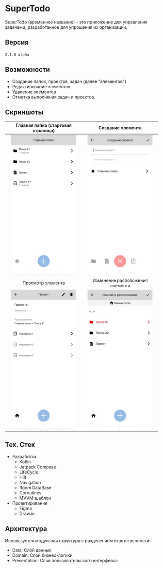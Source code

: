 # SuperTodo 
SuperTodo (временное название) - это приложение для управления задачами, разработанное для упрощения их организации. 

## Версия
`2.1.0-alpha`

## Возможности
- Создание папок, проектов, задач (далее "элементов")
- Редактирование элементов
- Удаление элементов
- Отметка выполнения задач и проектов.

## Скриншоты

| Главная папка (стартовая страница) | Создание элемента |
| :---: | :---: |
| <img src ="screenshots/main_folder.jpg" width=214> | <img src ="screenshots/create_element.jpg" width=214> |
| Просмотр элемента | Изменение расположения элемента |
| <img src ="screenshots/element_view.jpg" width=214> | <img src ="screenshots/change_location.jpg" width=214> |

## Тех. Стек
- Разработка
	- Kotlin
	- Jetpack Compose
	- LifeCycle
	- Hilt
	- Navigation
	- Room DataBase
	- Coroutines
	- MVVM-шаблон
- Проектирование
	- Figma
	- Draw.io

## Архитектура
Используется модульная структура с разделением ответственности:
- Data: Слой данных
- Domain: Слой бизнес-логики
- Presentation: Слой пользовательского интерфейса
